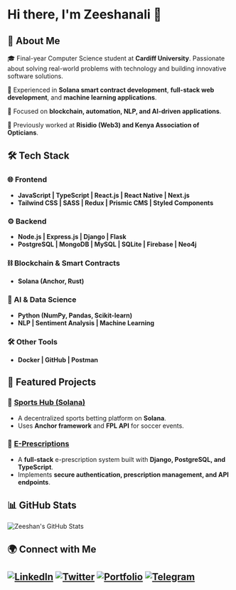 # Hi there, I'm Zeeshanali 👋

## 🚀 About Me
🎓 Final-year Computer Science student at **Cardiff University**. Passionate about solving real-world problems with technology and building innovative software solutions.

🔹 Experienced in **Solana smart contract development**, **full-stack web development**, and **machine learning applications**.

🔹 Focused on **blockchain, automation, NLP, and AI-driven applications**.

🔹 Previously worked at **Risidio (Web3) and Kenya Association of Opticians**.

## 🛠️ Tech Stack
### 🌐 Frontend
- **JavaScript | TypeScript | React.js | React Native | Next.js**
- **Tailwind CSS | SASS | Redux | Prismic CMS | Styled Components**

### ⚙️ Backend
- **Node.js | Express.js | Django | Flask**
- **PostgreSQL | MongoDB | MySQL | SQLite | Firebase | Neo4j**

### ⛓ Blockchain & Smart Contracts
- **Solana (Anchor, Rust)**

### 🤖 AI & Data Science
- **Python (NumPy, Pandas, Scikit-learn)**
- **NLP | Sentiment Analysis | Machine Learning**

### 🛠 Other Tools
- **Docker | GitHub | Postman**

## 📌 Featured Projects
### 🔹 [Sports Hub (Solana)](https://github.com/zsh28/solana-builders-q3-2024/tree/master/capstone)
- A decentralized sports betting platform on **Solana**.
- Uses **Anchor framework** and **FPL API** for soccer events.

### 🔹 [E-Prescriptions](https://github.com/zsh28/E-Prescriptions)
- A **full-stack** e-prescription system built with **Django, PostgreSQL, and TypeScript**.
- Implements **secure authentication, prescription management, and API endpoints**.

## 📊 GitHub Stats
![Zeeshan's GitHub Stats](https://github-readme-stats.vercel.app/api?username=zsh28&show_icons=true&theme=blue-green)

## 🌍 Connect with Me
[![LinkedIn](https://img.shields.io/badge/LinkedIn-0077B5?style=for-the-badge&logo=linkedin&logoColor=white)](https://linkedin.com/in/zeeshanali-gulamhusein)
[![Twitter](https://img.shields.io/badge/Twitter-1DA1F2?style=for-the-badge&logo=twitter&logoColor=white)](https://x.com/zeeshdev28)
[![Portfolio](https://img.shields.io/badge/Portfolio-000?style=for-the-badge&logo=globe&logoColor=white)](https://zeeshanali-g.netlify.app/)
[![Telegram](https://img.shields.io/badge/Telegram-26A5E4?style=for-the-badge&logo=telegram&logoColor=white)](https://t.me/zeesh28)
---

